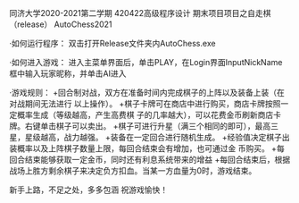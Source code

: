 同济大学2020-2021第二学期
420422高级程序设计
期末项目项目之自走棋（release）
AutoChess2021 

·如何运行程序：
双击打开Release文件夹内AutoChess.exe

·如何进入游戏：
进入主菜单界面后，单击PLAY，在Login界面InputNickName
框中输入玩家昵称，并单击AI进入

·游戏规则：
+回合制对战，双方在准备时间内完成棋子的上阵以及装备上装（在对战期间无法进行
以上操作）。
+棋子卡牌可在商店中进行购买，商店卡牌按照一定概率生成（等级越高，产生高费棋
子的几率越大），可以花费金币刷新商店卡牌。右键单击棋子可以卖出。
+棋子可进行升星（满三个相同的即可），最高三星，星级越高，战力越强。
+装备在一定回合进行随机生成。
+经验值决定棋子出装概率以及上阵棋子数量上限，每回合结束会有增加，也可通过金
币购买。
+每回合结束能够获取一定金币，同时还有利息系统带来的增益
+每回合结束后，根据战场上胜方剩余棋子来决定负方扣血。当某一方血量为0时，游戏结束。

新手上路，不足之处，多多包涵
祝游戏愉快！
